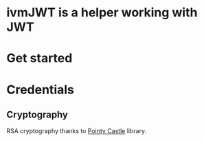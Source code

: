 # ivmJWT is a helper working with JWT

# Get started

# Credentials

## Cryptography
RSA cryptography thanks to [Pointy Castle](https://pub.dev/packages/pointycastle) library.
